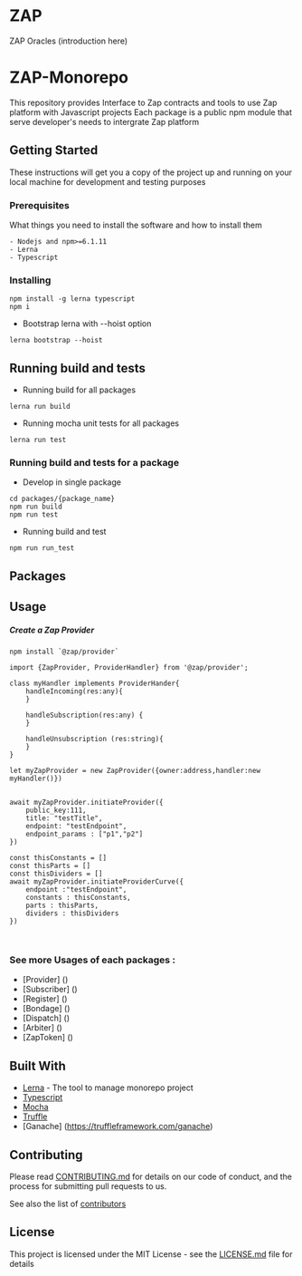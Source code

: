 # ZAP
ZAP Oracles (introduction here)
# ZAP-Monorepo

This repository provides Interface to Zap contracts and tools to use Zap platform with Javascript projects
Each package is a public npm module that serve developer's needs to intergrate Zap platform

## Getting Started

These instructions will get you a copy of the project up and running on your local machine for development and testing purposes

### Prerequisites

What things you need to install the software and how to install them

```
- Nodejs and npm>=6.1.11
- Lerna 
- Typescript
```

### Installing


```
npm install -g lerna typescript
npm i
```

- Bootstrap lerna with --hoist option

```
lerna bootstrap --hoist
```


## Running build and tests

- Running build for all packages

```
lerna run build
```

- Running mocha unit tests for all packages

```
lerna run test
```            

### Running build and tests for a package

- Develop in single package

```
cd packages/{package_name}
npm run build
npm run test
```

- Running build and test 

```
npm run run_test
```
## Packages


## Usage
##### Create a Zap Provider
```
npm install `@zap/provider`
```
```
import {ZapProvider, ProviderHandler} from '@zap/provider';

class myHandler implements ProviderHander{
    handleIncoming(res:any){
    }

    handleSubscription(res:any) {
    }

    handleUnsubscription (res:string){
    }
}
```
```
let myZapProvider = new ZapProvider({owner:address,handler:new myHandler()})


await myZapProvider.initiateProvider({
    public_key:111,
    title: "testTitle",
    endpoint: "testEndpoint",
    endpoint_params : ["p1","p2"]
})

const thisConstants = []
const thisParts = []
const thisDividers = []
await myZapProvider.initiateProviderCurve({
    endpoint :"testEndpoint",
    constants : thisConstants,
    parts : thisParts,
    dividers : thisDividers
})



```

### See more Usages of each packages :
* [Provider] ()
* [Subscriber] ()
* [Register] ()
* [Bondage] ()
* [Dispatch] ()
* [Arbiter] ()
* [ZapToken] ()


## Built With

* [Lerna](https://lernajs.io/) - The tool to manage monorepo project
* [Typescript](https://www.typescriptlang.org/) 
* [Mocha](https://mochajs.org/) 
* [Truffle](https://truffleframework.com/)
* [Ganache] (https://truffleframework.com/ganache)

## Contributing

Please read [CONTRIBUTING.md]() for details on our code of conduct, and the process for submitting pull requests to us.


See also the list of [contributors](https://github.com/zapproject/Zap-monorepo/graphs/contributors)

## License

This project is licensed under the MIT License - see the [LICENSE.md](LICENSE.md) file for details


